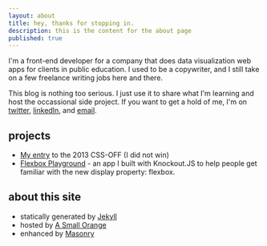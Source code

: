 ```yaml
---
layout: about
title: hey, thanks for stopping in.
description: this is the content for the about page
published: true
---
```

I'm a front-end developer for a company that does data visualization web apps for clients in public education. I used to be a copywriter, and I still take on a few freelance writing jobs here and there.

This blog is nothing too serious. I just use it to share what I'm learning and host the occassional side project. If you want to get a hold of me, I'm on [twitter](http://twitter.com/_brycepj), [linkedIn](http://www.linkedin.com/in/brycepj/), and [email](mailto:brycepj@gmail.com).  


## projects

- [My entry](http://devbryce.com/css-off) to the 2013 CSS-OFF (I did not win)
- [Flexbox Playground](http://nothing.com) - an app I built with Knockout.JS to help people get familiar with the new display property: flexbox.

## about this site

- statically generated by [Jekyll](http://jekyllrb.com)
- hosted by [A Small Orange](http://asmallorange.com)
- enhanced by [Masonry](http://masonry.desandro.com)
